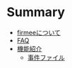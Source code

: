 # Summary

* [firmeeについて](README.md)
* [FAQ](faq.md)
* [機能紹介](ji-neng-shao-jie.md)
  * [事件ファイル](func_matter.md)



